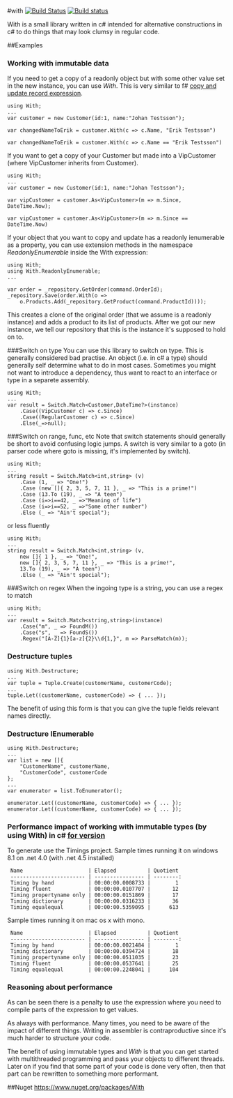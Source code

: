 #with [![Build Status](https://travis-ci.org/wallymathieu/with.png?branch=master)](https://travis-ci.org/wallymathieu/with) [![Build status](https://ci.appveyor.com/api/projects/status/d9g3sthe02ikx319?svg=true)](https://ci.appveyor.com/project/wallymathieu/with)

With is a small library written in c# intended for alternative constructions in c# to do things that may look clumsy in regular code.

##Examples

### Working with immutable data

If you need to get a copy of a readonly object but with some other value set in the new instance, you can use _With_. This is very similar to f# [copy and update record expression](https://msdn.microsoft.com/en-us/library/dd233184.aspx).

	using With;
	...
	var customer = new Customer(id:1, name:"Johan Testsson");

	var changedNameToErik = customer.With(c => c.Name, "Erik Testsson")

	var changedNameToErik = customer.With(c => c.Name == "Erik Testsson")


If you want to get a copy of your Customer but made into a VipCustomer (where VipCustomer inherits from Customer).

	using With;
	...
	var customer = new Customer(id:1, name:"Johan Testsson");

	var vipCustomer = customer.As<VipCustomer>(m => m.Since, DateTime.Now);

	var vipCustomer = customer.As<VipCustomer>(m => m.Since == DateTime.Now)

If your object that you want to copy and update has a readonly ienumerable as a property, you can use extension methods in the namespace _ReadonlyEnumerable_ inside the With expression:

	using With;
	using With.ReadonlyEnumerable;
	...

	var order = _repository.GetOrder(command.OrderId);
	_repository.Save(order.With(o =>
	    o.Products.Add(_repository.GetProduct(command.ProductId))));

This creates a clone of the original order (that we assume is a readonly instance) and adds a product to its list of products. After we got our new instance, we tell our repository that this is the instance it's supposed to hold on to.

###Switch on type
You can use this library to switch on type. This is generally considered bad practise. An object (i.e. in c# a type) should generally self determine what to do in most cases. Sometimes you might not want to introduce a dependency, thus want to react to an interface or type in a separete assembly.

	using With;
	...
	var result = Switch.Match<Customer,DateTime?>(instance)
	    .Case((VipCustomer c) => c.Since)
	    .Case((RegularCustomer c) => c.Since)
	    .Else(_=>null);

###Switch on range, func, etc
Note that switch statements should generally be short to avoid confusing logic jumps. A switch is very similar to a goto (in parser code where goto is missing, it's implemented by switch).

	using With;
	...
	string result = Switch.Match<int,string> (v)
	    .Case (1, _ => "One!")
	    .Case (new []{ 2, 3, 5, 7, 11 }, _ => "This is a prime!")
	    .Case (13.To (19), _ => "A teen")
	    .Case (i=>i==42, _ =>"Meaning of life")
	    .Case (i=>i==52, _ =>"Some other number")
	    .Else (_ => "Ain't special");

or less fluently

	using With;
	...
	string result = Switch.Match<int,string> (v,
	    new []{ 1 }, _ => "One!",
	    new []{ 2, 3, 5, 7, 11 }, _ => "This is a prime!",
	    13.To (19), _ => "A teen")
	    .Else (_ => "Ain't special");


###Switch on regex
When the ingoing type is a string, you can use a regex to match

	using With;
	...
	var result = Switch.Match<string,string>(instance)
	    .Case("m", _ => FoundM())
	    .Case("s", _ => FoundS())
	    .Regex("[A-Z]{1}[a-z]{2}\\d{1,}", m => ParseMatch(m));

### Destructure tuples

	using With.Destructure;
	...
	var tuple = Tuple.Create(customerName, customerCode);
	...
	tuple.Let((customerName, customerCode) => { ... });

The benefit of using this form is that you can give the tuple fields relevant names directly.

### Destructure IEnumerable

	using With.Destructure;
	...
	var list = new []{ 
		"CustomerName", customerName, 
		"CustomerCode", customerCode 
	};
	...
	var enumerator = list.ToEnumerator();

	enumerator.Let((customerName, customerCode) => { ... });
	enumerator.Let((customerName, customerCode) => { ... });


### Performance impact of working with immutable types (by using With) in c# [for version](https://github.com/wallymathieu/with/commit/c0a778017e77d8e6b36c148f675f467ee4c87b93)
To generate use the Timings project.
Sample times running it on windows 8.1 on .net 4.0 (with .net 4.5 installed)

     Name                     | Elapsed          | Quotient
     ------------------------ | ---------------- | --------:
     Timing by hand           | 00:00:00.0008733 |        1
     Timing fluent            | 00:00:00.0107707 |       12
     Timing propertyname only | 00:00:00.0151869 |       17
     Timing dictionary        | 00:00:00.0316233 |       36
     Timing equalequal        | 00:00:00.5359095 |      613

Sample times running it on mac os x with mono.

     Name                     | Elapsed          | Quotient
     ------------------------ | ---------------- | --------:
     Timing by hand           | 00:00:00.0021484 |        1
     Timing dictionary        | 00:00:00.0394724 |       18
     Timing propertyname only | 00:00:00.0511035 |       23
     Timing fluent            | 00:00:00.0537641 |       25
     Timing equalequal        | 00:00:00.2248041 |      104

### Reasoning about performance
As can be seen there is a penalty to use the expression where you need to compile parts of the expression to get values.

As always with performance. Many times, you need to be aware of the impact of different things. Writing in assembler is contraproductive since it's much harder to structure your code.

The benefit of using immutable types and _With_ is that you can get started with multithreaded programming and pass your objects to different threads. Later on if you find that some part of your code is done very often, then that part can be rewritten to something more performant.

##Nuget
<https://www.nuget.org/packages/With>

